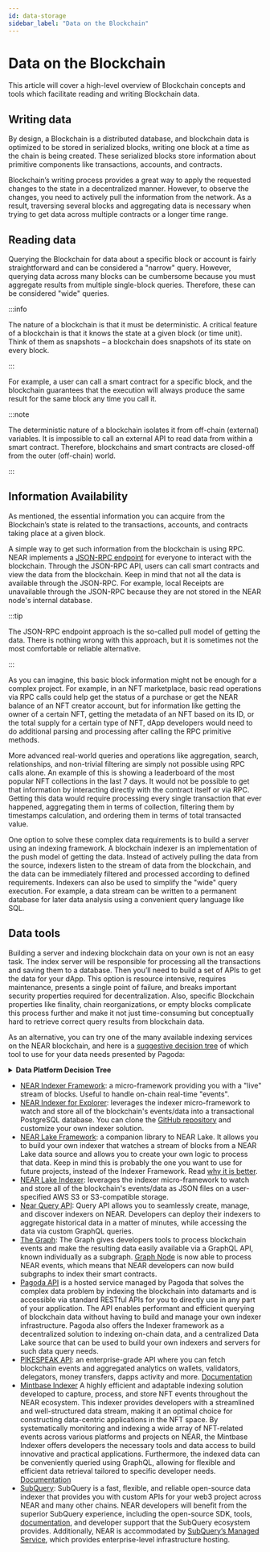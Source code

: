 ```yaml
---
id: data-storage
sidebar_label: "Data on the Blockchain"
---
```


# Data on the Blockchain

This article will cover a high-level overview of Blockchain concepts and tools which facilitate reading and writing Blockchain data. 

## Writing data

By design, a Blockchain is a distributed database, and blockchain data is optimized to be stored in serialized blocks, writing one block at a time as the chain is being created. These serialized blocks store information about primitive components like transactions, accounts, and contracts. 


Blockchain’s writing process provides a great way to apply the requested changes to the state in a decentralized manner. However, to observe the changes, you need to actively pull the information from the network. As a result, traversing several blocks and aggregating data is necessary when trying to get data across multiple contracts or a longer time range.


## Reading data


Querying the Blockchain for data about a specific block or account is fairly straightforward and can be considered a "narrow" query. However, querying data across many blocks can be cumbersome because you must aggregate results from multiple single-block queries. Therefore, these can be considered "wide" queries.


:::info

The nature of a blockchain is that it must be deterministic. A critical feature of a blockchain is that it knows the state at a given block (or time unit). Think of them as snapshots –  a blockchain does snapshots of its state on every block.

:::


For example, a user can call a smart contract for a specific block, and the blockchain guarantees that the execution will always produce the same result for the same block any time you call it.


:::note

The deterministic nature of a blockchain isolates it from off-chain (external) variables. It is impossible to call an external API to read data from within a smart contract. Therefore, blockchains and smart contracts are closed-off from the outer (off-chain) world.

:::

## Information Availability


As mentioned, the essential information you can acquire from the Blockchain’s state is related to the transactions, accounts, and contracts taking place at a given block. 


A simple way to get such information from the blockchain is using RPC. NEAR implements a [JSON-RPC endpoint](/api/rpc/introduction) for everyone to interact with the blockchain. Through the JSON-RPC API, users can call smart contracts and view the data from the blockchain.
Keep in mind that not all the data is available through the JSON-RPC. For example, local Receipts are unavailable through the JSON-RPC because they are not stored in the NEAR node's internal database.


:::tip

The JSON-RPC endpoint  approach is the so-called pull model of getting the data. There is nothing wrong with this approach, but it is sometimes not the most comfortable or reliable alternative.

:::

As you can imagine, this basic block information might not be enough for a complex project. For example, in an NFT marketplace, basic read operations via RPC calls could help get the status of a purchase or get the NEAR balance of an NFT creator account, but for information like getting the owner of a certain NFT, getting the metadata of an NFT based on its ID, or the total supply for a certain type of NFT, dApp developers would need to do additional parsing and processing after calling the RPC primitive methods. 


More advanced real-world queries and operations like aggregation, search, relationships, and non-trivial filtering are simply not possible using RPC calls alone. An example of this is showing a leaderboard of the most popular NFT collections in the last 7 days. It would not be possible to get that information by interacting directly with the contract itself or via RPC. Getting this data would require processing every single transaction that ever happened, aggregating them in terms of collection, filtering them by timestamps calculation, and ordering them in terms of total transacted value. 


One option to solve these complex data requirements is to build a server using an indexing framework. A blockchain indexer is an implementation of the push model of getting the data. Instead of actively pulling the data from the source, indexers listen to the stream of data from the blockchain, and the data can be immediately filtered and processed according to defined requirements. Indexers can also be used to simplify the "wide" query execution. For example, a data stream can be written to a permanent database for later data analysis using a convenient query language like SQL.


## Data tools


Building a server and indexing blockchain data on your own is not an easy task. The index server will be responsible for processing all the transactions and saving them to a database. Then you’ll need to build a set of APIs to get the data for your dApp. This option is resource intensive, requires maintenance, presents a single point of failure, and breaks important security properties required for decentralization.
Also, specific Blockchain properties like finality, chain reorganizations, or empty blocks complicate this process further and make it not just time-consuming but conceptually hard to retrieve correct query results from blockchain data.


As an alternative, you can try one of the many available indexing services on the NEAR blockchain, and here is a [suggestive decision tree](https://docs.pagoda.co/decision-tree-lt) of which tool to use for your data needs presented by Pagoda:

<details>
<summary><b>Data Platform Decision Tree</b></summary>
<a href="/docs/assets/data-decision-tree.png" target="_blank">
<img src="/docs/assets/data-decision-tree.png" />
</a>
</details>


* [NEAR Indexer Framework](/concepts/advanced/near-indexer-framework): a micro-framework providing you with a "live" stream of blocks. Useful to handle on-chain real-time "events".
* [NEAR Indexer for Explorer](/tools/indexer-for-explorer): leverages the indexer micro-framework to watch and store all of the blockchain's events/data into a transactional PostgreSQL database. You can clone the [GitHub repository](https://github.com/near/near-indexer-for-explorer) and customize your own indexer solution.
* [NEAR Lake Framework](/concepts/advanced/near-lake-framework): a companion library to NEAR Lake. It allows you to build your own indexer that watches a stream of blocks from a NEAR Lake data source and allows you to create your own logic to process that data. Keep in mind this is probably the one you want to use for future projects, instead of the Indexer Framework. Read [why it is better](/concepts/advanced/near-indexer-framework#why-is-it-better-than-near-indexer-framework).
* [NEAR Lake Indexer](/concepts/advanced/near-lake-framework): leverages the indexer micro-framework to watch and store all of the blockchain's events/data as JSON files on a user-specified AWS S3 or S3-compatible storage.
* [Near Query API](https://near.org/dataplatform.near/widget/QueryApi.App): Query API allows you to seamlessly create, manage, and discover indexers on NEAR. Developers can deploy their indexers to aggregate historical data in a matter of minutes, while accessing the data via custom GraphQL queries.
* [The Graph](https://thegraph.com/docs/en/cookbook/near/): The Graph gives developers tools to process blockchain events and make the resulting data easily available via a GraphQL API, known individually as a subgraph. [Graph Node](https://github.com/graphprotocol/graph-node) is now able to process NEAR events, which means that NEAR developers can now build subgraphs to index their smart contracts.
* [Pagoda API](https://pagoda.co) is a hosted service managed by Pagoda that solves the complex data problem by indexing the blockchain into datamarts and is accessible via standard RESTful APIs for you to directly use in any part of your application. The API enables performant and efficient querying of blockchain data without having to build and manage your own indexer infrastructure. Pagoda also offers the Indexer framework as a decentralized solution to indexing on-chain data, and a centralized Data Lake source that can be used to build your own indexers and servers for such data query needs.
* [PIKESPEAK API](https://pikespeak.ai): an enterprise-grade API where you can fetch blockchain events and aggregated analytics on wallets, validators, delegators, money transfers, dapps activity and more. [Documentation](https://doc.pikespeak.ai/)
* [Mintbase Indexer](https://mintbase.xyz/) A highly efficient and adaptable indexing solution developed to capture, process, and store NFT events throughout the NEAR ecosystem. This indexer provides developers with a streamlined and well-structured data stream, making it an optimal choice for constructing data-centric applications in the NFT space. By systematically monitoring and indexing a wide array of NFT-related events across various platforms and projects on NEAR, the Mintbase Indexer offers developers the necessary tools and data access to build innovative and practical applications. Furthermore, the indexed data can be conveniently queried using GraphQL, allowing for flexible and efficient data retrieval tailored to specific developer needs. [Documentation](https://docs.mintbase.xyz/dev/mintbase-graph)
* [SubQuery](https://academy.subquery.network/quickstart/quickstart_chains/near.html): SubQuery is a fast, flexible, and reliable open-source data indexer that provides you with custom APIs for your web3 project across NEAR and many other chains. NEAR developers will benefit from the superior SubQuery experience, including the open-source SDK, tools, [documentation](https://academy.subquery.network), and developer support that the SubQuery ecosystem provides. Additionally, NEAR is accommodated by [SubQuery’s Managed Service](http://managedservice.subquery.network/), which provides enterprise-level infrastructure hosting.
